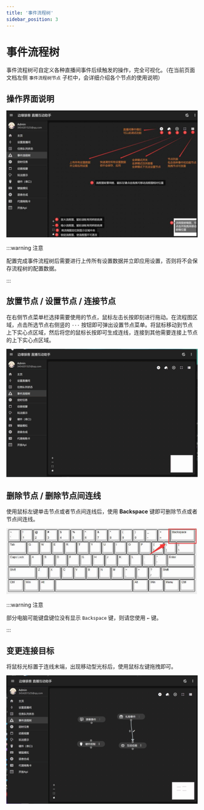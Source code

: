 ```yaml
---
title: '事件流程树'
sidebar_position: 3
---
```


# 事件流程树

事件流程树可自定义各种直播间事件后续触发的操作，完全可视化。（在当前页面文档左侧 `事件流程树节点` 子栏中，会详细介绍各个节点的使用说明）

## 操作界面说明

![事件流程树界面](./img/事件流程树界面.jpg)

:::warning 注意

配置完成事件流程树后需要进行上传所有设置数据并立即应用设置，否则将不会保存流程树的配置数据。

:::

## 放置节点 / 设置节点 / 连接节点

在右侧节点菜单栏选择需要使用的节点，鼠标左击长按即刻进行拖动。在流程图区域，点击所选节点右侧竖的 `···` 按钮即可弹出设置节点菜单。将鼠标移动到节点上下实心点区域，然后将您的鼠标长按即可生成连线，连接到其他需要连接上节点的上下实心点区域。

![事件流程树放置](./img/事件流程树放置.gif)

## 删除节点 / 删除节点间连线

使用鼠标左键单击节点或者节点间连线后，使用 **Backspace** 键即可删除节点或者节点间连线。



![键盘键位图](./img/键盘键位图.jpg)

:::warning 注意

部分电脑可能键盘键位没有显示 `Backspace` 键，则请您使用 `←` 键。

:::

## 变更连接目标

将鼠标光标置于连线末端，出现移动型光标后，使用鼠标左键拖拽即可。

![事件流程树变更连接目标](./img/事件流程树变更连接目标.gif)